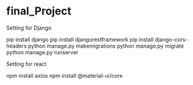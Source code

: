 # final_Project

Setting for Django

pip install django
pip install djangorestframework
pip install django-cors-headers
python manage.py makemigrations
python manage.py migrate
python manage.py runserver

Setting for react

npm install axios
npm install @material-ui/core
